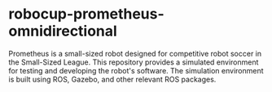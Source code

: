 # robocup-prometheus-omnidirectional
Prometheus is a small-sized robot designed for competitive robot soccer in the Small-Sized League. This repository provides a simulated environment for testing and developing the robot's software. The simulation environment is built using ROS, Gazebo, and other relevant ROS packages. 
